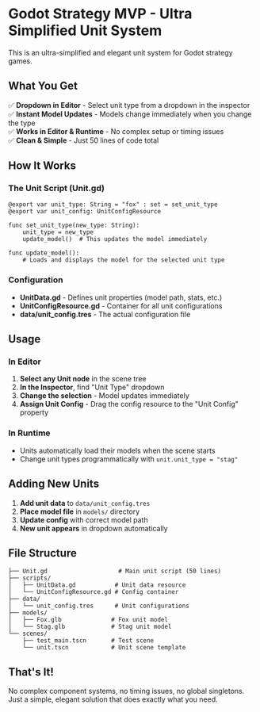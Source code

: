 # Godot Strategy MVP - Ultra Simplified Unit System

This is an ultra-simplified and elegant unit system for Godot strategy games.

## What You Get

✅ **Dropdown in Editor** - Select unit type from a dropdown in the inspector  
✅ **Instant Model Updates** - Models change immediately when you change the type  
✅ **Works in Editor & Runtime** - No complex setup or timing issues  
✅ **Clean & Simple** - Just 50 lines of code total  

## How It Works

### The Unit Script (Unit.gd)
```gdscript
@export var unit_type: String = "fox" : set = set_unit_type
@export var unit_config: UnitConfigResource

func set_unit_type(new_type: String):
    unit_type = new_type
    update_model()  # This updates the model immediately

func update_model():
    # Loads and displays the model for the selected unit type
```

### Configuration
- **UnitData.gd** - Defines unit properties (model path, stats, etc.)
- **UnitConfigResource.gd** - Container for all unit configurations
- **data/unit_config.tres** - The actual configuration file

## Usage

### In Editor
1. **Select any Unit node** in the scene tree
2. **In the Inspector**, find "Unit Type" dropdown
3. **Change the selection** - Model updates immediately
4. **Assign Unit Config** - Drag the config resource to the "Unit Config" property

### In Runtime
- Units automatically load their models when the scene starts
- Change unit types programmatically with `unit.unit_type = "stag"`

## Adding New Units

1. **Add unit data** to `data/unit_config.tres`
2. **Place model file** in `models/` directory
3. **Update config** with correct model path
4. **New unit appears** in dropdown automatically

## File Structure

```
├── Unit.gd                    # Main unit script (50 lines)
├── scripts/
│   ├── UnitData.gd           # Unit data resource
│   └── UnitConfigResource.gd # Config container
├── data/
│   └── unit_config.tres      # Unit configurations
├── models/
│   ├── Fox.glb              # Fox unit model
│   └── Stag.glb             # Stag unit model
└── scenes/
    ├── test_main.tscn       # Test scene
    └── unit.tscn            # Unit scene template
```

## That's It!

No complex component systems, no timing issues, no global singletons. Just a simple, elegant solution that does exactly what you need.

